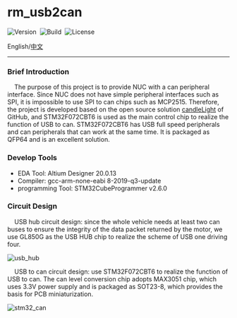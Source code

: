 # rm_usb2can

![Version](https://img.shields.io/badge/Version-1.0.3-brightgreen.svg)&nbsp;&nbsp;![Build](https://img.shields.io/badge/Build-Passed-success.svg)&nbsp;&nbsp;![License](https://img.shields.io/badge/License-MIT-blue.svg)

English/[中文](https://github.com/rm-controls/rm_usb2can/blob/main/README_CN.md)

***

### Brief Introduction

&nbsp;&nbsp;&nbsp;&nbsp;The purpose of this project is to provide NUC with a can peripheral interface. Since NUC does not have simple peripheral interfaces such as SPI, it is impossible to use SPI to can chips such as MCP2515. Therefore, the project is developed based on the open source solution [candleLight](https://github.com/candle-usb/candleLight_fw/tree/master) of GitHub, and STM32F072CBT6 is used as the main control chip to realize the function of USB to can. STM32F072CBT6 has USB full speed peripherals and can peripherals that can work at the same time. It is packaged as QFP64 and is an excellent solution.

### Develop Tools

+ EDA Tool: Altium Designer 20.0.13
+ Compiler: gcc-arm-none-eabi  8-2019-q3-update
+ programming Tool: STM32CubeProgrammer v2.6.0

### Circuit Design

&nbsp;&nbsp;&nbsp;&nbsp;USB hub circuit design: since the whole vehicle needs at least two can buses to ensure the integrity of the data packet returned by the motor, we use GL850G as the USB HUB chip to realize the scheme of USB one driving four.

![usb_hub](https://raw.githubusercontent.com/rm-controls/rm_usb2can/main/image/usb_hub.png)

&nbsp;&nbsp;&nbsp;&nbsp;USB to can circuit design: use STM32F072CBT6 to realize the function of USB to can. The can level conversion chip adopts MAX3051 chip, which uses 3.3V power supply and is packaged as SOT23-8, which provides the basis for PCB miniaturization.

![stm32_can](https://raw.githubusercontent.com/rm-controls/rm_usb2can/main/image/stm32_can.png)